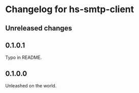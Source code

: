 # Changelog for hs-smtp-client

## Unreleased changes

## 0.1.0.1

Typo in README.

## 0.1.0.0

Unleashed on the world.
